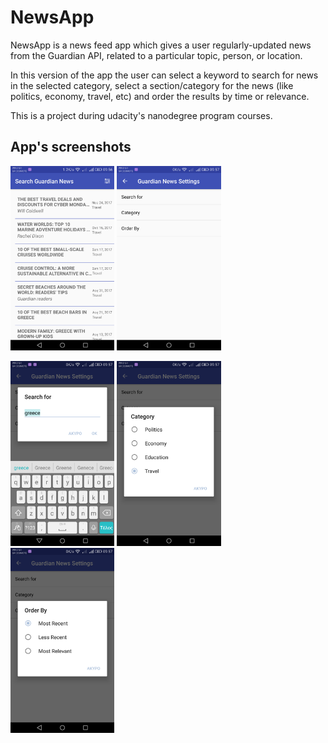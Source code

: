 
# NewsApp
NewsApp is a news feed app which gives a user regularly-updated news from the Guardian API, related to a particular topic, person, or location.

In this version of the app the user can select a keyword to search for news in the selected category, select a section/category for the news (like politics, economy, travel, etc) and order the results by time or relevance.

This is a project during udacity's nanodegree program courses.

<h2>App's screenshots</h2>
<p><img src="screenshots/guardian_news_1.png" width="33%">   <img src="screenshots/guardian_news_2.png" width="33%"></p>
<p><img src="screenshots/guardian_news_3.png" width="33%">   <img src="screenshots/guardian_news_4.png" width="33%">   <img src="screenshots/guardian_news_5.png" width="33%"></p>


